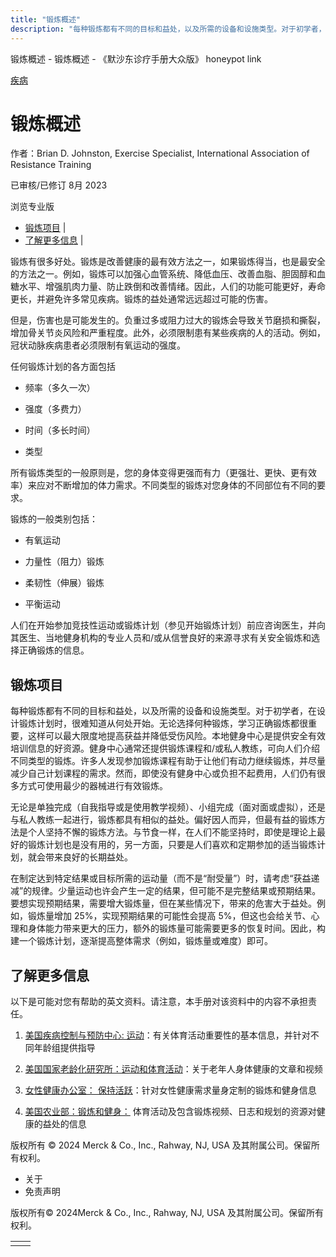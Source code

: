 ```yaml
---
title: "锻炼概述"
description: "每种锻炼都有不同的目标和益处，以及所需的设备和设施类型。对于初学者，在设计锻炼计划时，很难知道从何处开始。无论选择何种锻炼，学习正确锻炼都很重要，这样可以最大限度地提高获益并降低受伤风险。本地健身中心是提供安全有效培训信息的好资源。健身中心通常还提供锻炼课程和/或私人教练，可向人们介绍不同类型的锻炼。许多人发现参加锻炼课程有助于让他们有动力继续锻炼，并尽量减少自己计划课程的需求。然而，即使没有健身中心或负担不起费用，人们仍有很多方式可使用最少的器械进行有效锻炼。"
---
```


﻿锻炼概述 \- 锻炼概述 \- 《默沙东诊疗手册大众版》 honeypot link



[疾病](https://www.merckmanuals.com/home/resourcespages/healthyliving_rel2.3)

# 锻炼概述

作者：Brian D. Johnston, Exercise Specialist, International Association of Resistance Training

已审核/已修订 8月 2023

浏览专业版

- [锻炼项目](#锻炼项目_v54794148_zh) \|
- [了解更多信息](#了解更多信息_v54794152_zh) \|

锻炼有很多好处。锻炼是改善健康的最有效方法之一，如果锻炼得当，也是最安全的方法之一。例如，锻炼可以加强心血管系统、降低血压、改善血脂、胆固醇和血糖水平、增强肌肉力量、防止跌倒和改善情绪。因此，人们的功能可能更好，寿命更长，并避免许多常见疾病。锻炼的益处通常远远超过可能的伤害。

但是，伤害也是可能发生的。负重过多或阻力过大的锻炼会导致关节磨损和撕裂，增加骨关节炎风险和严重程度。此外，必须限制患有某些疾病的人的活动。例如，冠状动脉疾病患者必须限制有氧运动的强度。

任何锻炼计划的各方面包括

- 频率（多久一次）

- 强度（多费力）

- 时间（多长时间）

- 类型


所有锻炼类型的一般原则是，您的身体变得更强而有力（更强壮、更快、更有效率）来应对不断增加的体力需求。不同类型的锻炼对您身体的不同部位有不同的要求。

锻炼的一般类别包括：

- 有氧运动

- 力量性（阻力）锻炼

- 柔韧性（伸展）锻炼

- 平衡运动


人们在开始参加竞技性运动或锻炼计划（参见开始锻炼计划）前应咨询医生，并向其医生、当地健身机构的专业人员和/或从信誉良好的来源寻求有关安全锻炼和选择正确锻炼的信息。

## 锻炼项目

每种锻炼都有不同的目标和益处，以及所需的设备和设施类型。对于初学者，在设计锻炼计划时，很难知道从何处开始。无论选择何种锻炼，学习正确锻炼都很重要，这样可以最大限度地提高获益并降低受伤风险。本地健身中心是提供安全有效培训信息的好资源。健身中心通常还提供锻炼课程和/或私人教练，可向人们介绍不同类型的锻炼。许多人发现参加锻炼课程有助于让他们有动力继续锻炼，并尽量减少自己计划课程的需求。然而，即使没有健身中心或负担不起费用，人们仍有很多方式可使用最少的器械进行有效锻炼。

无论是单独完成（自我指导或是使用教学视频）、小组完成（面对面或虚拟），还是与私人教练一起进行，锻炼都具有相似的益处。偏好因人而异，但最有益的锻炼方法是个人坚持不懈的锻炼方法。与节食一样，在人们不能坚持时，即使是理论上最好的锻炼计划也是没有用的，另一方面，只要是人们喜欢和定期参加的适当锻炼计划，就会带来良好的长期益处。

在制定达到特定结果或目标所需的运动量（而不是“耐受量”）时，请考虑“获益递减”的规律。少量运动也许会产生一定的结果，但可能不是完整结果或预期结果。要想实现预期结果，需要增大锻炼量，但在某些情况下，带来的危害大于益处。例如，锻炼量增加 25%，实现预期结果的可能性会提高 5%，但这也会给关节、心理和身体能力带来更大的压力，额外的锻炼量可能需要更多的恢复时间。因此，构建一个锻炼计划，逐渐提高整体需求（例如，锻炼量或难度）即可。

## 了解更多信息

以下是可能对您有帮助的英文资料。请注意，本手册对该资料中的内容不承担责任。

1. [美国疾病控制与预防中心: 运动](https://www.cdc.gov/physicalactivity/index.html)：有关体育活动重要性的基本信息，并针对不同年龄组提供指导

2. [美国国家老龄化研究所：运动和体育活动](https://www.nia.nih.gov/health/four-types-exercise-can-improve-your-health-and-physical-ability)：关于老年人身体健康的文章和视频

3. [女性健康办公室： 保持活跃](https://www.womenshealth.gov/getting-active)：针对女性健康需求量身定制的锻炼和健身信息

4. [美国农业部：锻炼和健身：](https://www.nutrition.gov/topics/exercise-and-fitness) 体育活动及包含锻炼视频、日志和规划的资源对健康的益处的信息




版权所有 © 2024
Merck & Co., Inc., Rahway, NJ, USA 及其附属公司。保留所有权利。

- 关于
- 免责声明

版权所有© 2024Merck & Co., Inc., Rahway, NJ, USA 及其附属公司。保留所有权利。

|     |     |
| --- | --- |
|  |  |